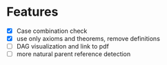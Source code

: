 # Features
- [x] Case combination check
- [x] use only axioms and theorems, remove definitions
- [ ] DAG visualization and link to pdf
- [ ] more natural parent reference detection
